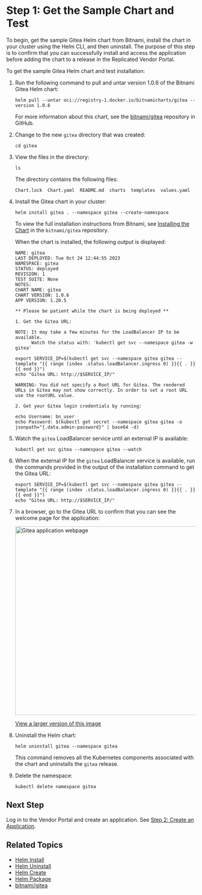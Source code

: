 # Step 1: Get the Sample Chart and Test

To begin, get the sample Gitea Helm chart from Bitnami, install the chart in your cluster using the Helm CLI, and then uninstall. The purpose of this step is to confirm that you can successfully install and access the application before adding the chart to a release in the Replicated Vendor Portal.

To get the sample Gitea Helm chart and test installation:

1. Run the following command to pull and untar version 1.0.6 of the Bitnami Gitea Helm chart:

   ```
   helm pull --untar oci://registry-1.docker.io/bitnamicharts/gitea --version 1.0.6
   ```
   For more information about this chart, see the [bitnami/gitea](https://github.com/bitnami/charts/tree/main/bitnami/gitea) repository in GitHub.

1. Change to the new `gitea` directory that was created:
   ```
   cd gitea
   ```
1. View the files in the directory:   
   ```
   ls
   ```
   The directory contains the following files:
   ```
   Chart.lock  Chart.yaml  README.md  charts  templates  values.yaml
   ```
1. Install the Gitea chart in your cluster:

   ```
   helm install gitea . --namespace gitea --create-namespace
   ```
   To view the full installation instructions from Bitnami, see [Installing the Chart](https://github.com/bitnami/charts/blob/main/bitnami/gitea/README.md#installing-the-chart) in the `bitnami/gitea` repository.

   When the chart is installed, the following output is displayed:

   ```
   NAME: gitea
   LAST DEPLOYED: Tue Oct 24 12:44:55 2023
   NAMESPACE: gitea
   STATUS: deployed
   REVISION: 1
   TEST SUITE: None
   NOTES:
   CHART NAME: gitea
   CHART VERSION: 1.0.6
   APP VERSION: 1.20.5

   ** Please be patient while the chart is being deployed **

   1. Get the Gitea URL:

   NOTE: It may take a few minutes for the LoadBalancer IP to be available.
         Watch the status with: 'kubectl get svc --namespace gitea -w gitea'

   export SERVICE_IP=$(kubectl get svc --namespace gitea gitea --template "{{ range (index .status.loadBalancer.ingress 0) }}{{ . }}{{ end }}")
   echo "Gitea URL: http://$SERVICE_IP/"

   WARNING: You did not specify a Root URL for Gitea. The rendered URLs in Gitea may not show correctly. In order to set a root URL use the rootURL value.

   2. Get your Gitea login credentials by running:

   echo Username: bn_user
   echo Password: $(kubectl get secret --namespace gitea gitea -o jsonpath="{.data.admin-password}" | base64 -d)
   ```

1. Watch the `gitea` LoadBalancer service until an external IP is available:

   ```
   kubectl get svc gitea --namespace gitea --watch
   ```

1. When the external IP for the `gitea` LoadBalancer service is available, run the commands provided in the output of the installation command to get the Gitea URL:

   ```
   export SERVICE_IP=$(kubectl get svc --namespace gitea gitea --template "{{ range (index .status.loadBalancer.ingress 0) }}{{ . }}{{ end }}")
   echo "Gitea URL: http://$SERVICE_IP/"
   ```

1. In a browser, go to the Gitea URL to confirm that you can see the welcome page for the application:

   <img alt="Gitea application webpage" src="/images/gitea-app.png" width="500px"/>

   [View a larger version of this image](/images/gitea-app.png)

1. Uninstall the Helm chart:

   ```
   helm uninstall gitea --namespace gitea
   ```
   This command removes all the Kubernetes components associated with the chart and uninstalls the `gitea` release.

1. Delete the namespace:

   ```
   kubectl delete namespace gitea
   ```

## Next Step

Log in to the Vendor Portal and create an application. See [Step 2: Create an Application](tutorial-kots-helm-create-app).

## Related Topics

* [Helm Install](https://helm.sh/docs/helm/helm_install/)
* [Helm Uninstall](https://helm.sh/docs/helm/helm_uninstall/)
* [Helm Create](https://helm.sh/docs/helm/helm_create/)
* [Helm Package](https://helm.sh/docs/helm/helm_package/)
* [bitnami/gitea](https://github.com/bitnami/charts/blob/main/bitnami/gitea)